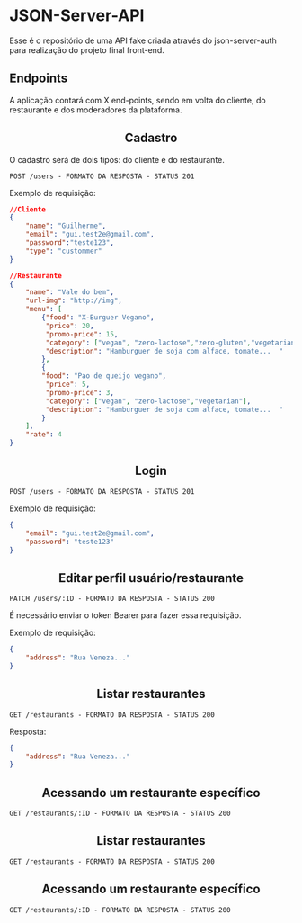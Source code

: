 # JSON-Server-API

Esse é o repositório de uma API fake criada através do json-server-auth para
realização do projeto final front-end.

## Endpoints

A aplicação contará com X end-points, sendo em volta do cliente, do restaurante
e dos moderadores da plataforma.

 <h2 align ='center'> Cadastro </h2>

O cadastro será de dois tipos: do cliente e do restaurante.

`POST /users - FORMATO DA RESPOSTA - STATUS 201`

Exemplo de requisição:

```json
//Cliente
{
	"name": "Guilherme",
	"email": "gui.test2e@gmail.com",
	"password":"teste123",
	"type": "custommer"
}

//Restaurante
{
	"name": "Vale do bem",
    "url-img": "http://img",
	"menu": [
		{"food": "X-Burguer Vegano",
		 "price": 20,
		 "promo-price": 15,
		 "category": ["vegan", "zero-lactose","zero-gluten","vegetarian"],
         "description": "Hamburguer de soja com alface, tomate...  "
		},
		{
		"food": "Pao de queijo vegano",
		 "price": 5,
		 "promo-price": 3,
		 "category": ["vegan", "zero-lactose","vegetarian"],
         "description": "Hamburguer de soja com alface, tomate...  "
		}
	],
	"rate": 4
}
```

 <h2 align ='center'> Login </h2>

`POST /users - FORMATO DA RESPOSTA - STATUS 201`

Exemplo de requisição:

```json
{
	"email": "gui.test2e@gmail.com",
	"password": "teste123"
}
```

 <h2 align ='center'> Editar perfil usuário/restaurante </h2>

`PATCH /users/:ID - FORMATO DA RESPOSTA - STATUS 200`

É necessário enviar o token Bearer para fazer essa requisição.

Exemplo de requisição:

```json
{
	"address": "Rua Veneza..."
}
```

 <h2 align ='center'> Listar restaurantes </h2>

`GET /restaurants - FORMATO DA RESPOSTA - STATUS 200`

Resposta:

```json
{
	"address": "Rua Veneza..."
}
```

 <h2 align ='center'> Acessando um restaurante específico </h2>

`GET /restaurants/:ID - FORMATO DA RESPOSTA - STATUS 200`

 <h2 align ='center'> Listar restaurantes </h2>

`GET /restaurants - FORMATO DA RESPOSTA - STATUS 200`

 <h2 align ='center'> Acessando um restaurante específico </h2>

`GET /restaurants/:ID - FORMATO DA RESPOSTA - STATUS 200`
